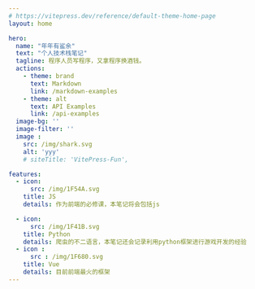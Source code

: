 ```yaml
---
# https://vitepress.dev/reference/default-theme-home-page
layout: home

hero:
  name: "年年有鲨余"
  text: "个人技术栈笔记"
  tagline: 程序人员写程序，又拿程序换酒钱。
  actions:
    - theme: brand
      text: Markdown
      link: /markdown-examples
    - theme: alt
      text: API Examples
      link: /api-examples
  image-bg: ''
  image-filter: ''
  image : 
    src: /img/shark.svg
    alt: 'yyy'
    # siteTitle: 'VitePress-Fun',

features:
  - icon: 
      src: /img/1F54A.svg
    title: JS
    details: 作为前端的必修课，本笔记将会包括js

  - icon: 
      src: /img/1F41B.svg
    title: Python
    details: 爬虫的不二语言，本笔记还会记录利用python框架进行游戏开发的经验
  - icon : 
      src : /img/1F680.svg
    title: Vue
    details: 目前前端最火的框架
---
```


<style>
:root {
  --vp-home-hero-name-color: transparent;
  --vp-home-hero-name-background: -webkit-linear-gradient(120deg, #bd34fe, #41d1ff);
  --vp-home-hero-image-background-image: -webkit-linear-gradient(120deg, #bd34fe, #41d1ff);
  --vp-home-hero-image-filter: blur(56px);
}

</style>